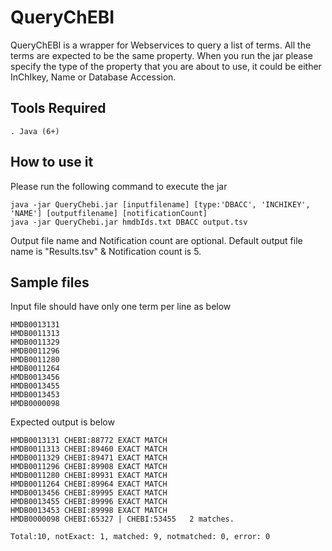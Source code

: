 # QueryChEBI

QueryChEBI is a wrapper for Webservices to query a list of terms. 
All the terms are expected to be the same property.
When you run the jar please specify the type of the property that you are about to use, 
it could be either InChIkey, Name or Database Accession.

Tools Required
---------------
    . Java (6+)

How to use it 
---------------
Please run the following command to execute the jar

```
java -jar QueryChebi.jar [inputfilename] [type:'DBACC', 'INCHIKEY', 'NAME'] [outputfilename] [notificationCount]
java -jar QueryChebi.jar hmdbIds.txt DBACC output.tsv 
```
 
Output file name and Notification count are optional.
Default output file name is "Results.tsv" & Notification count is 5.

Sample files
----------- 
Input file should have only one term per line as below
```
HMDB0013131
HMDB0011313
HMDB0011329
HMDB0011296
HMDB0011280
HMDB0011264
HMDB0013456
HMDB0013455
HMDB0013453
HMDB0000098
```

Expected output is below 
```
HMDB0013131	CHEBI:88772	EXACT MATCH 
HMDB0011313	CHEBI:89460	EXACT MATCH 
HMDB0011329	CHEBI:89471	EXACT MATCH 
HMDB0011296	CHEBI:89908	EXACT MATCH 
HMDB0011280	CHEBI:89931	EXACT MATCH 
HMDB0011264	CHEBI:89964	EXACT MATCH 
HMDB0013456	CHEBI:89995	EXACT MATCH 
HMDB0013455	CHEBI:89996	EXACT MATCH 
HMDB0013453	CHEBI:89998	EXACT MATCH 
HMDB0000098	CHEBI:65327 | CHEBI:53455	2 matches.

Total:10, notExact: 1, matched: 9, notmatched: 0, error: 0

```


